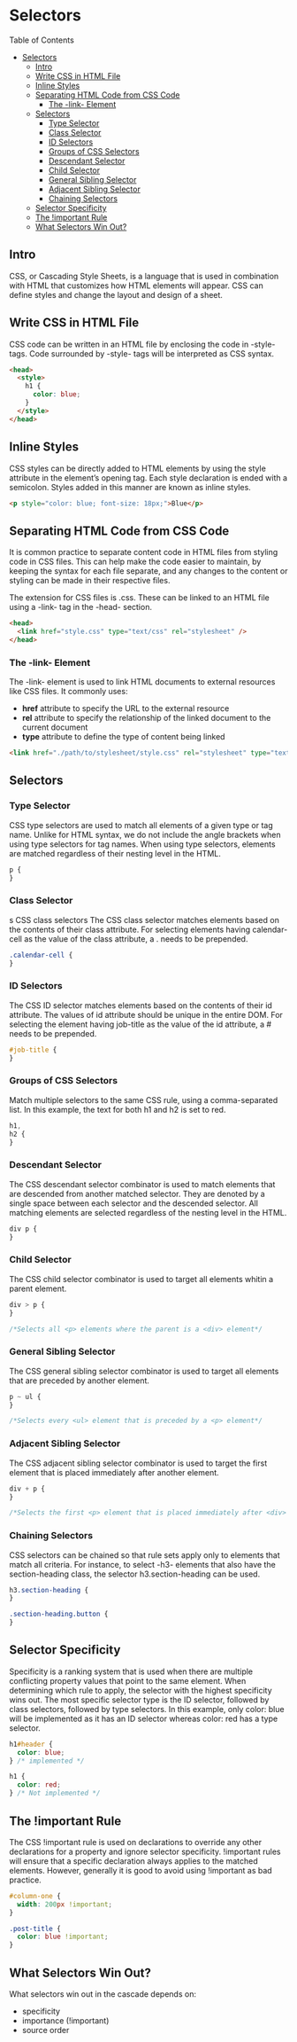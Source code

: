 # Selectors

Table of Contents

- [Selectors](#selectors)
  - [Intro](#intro)
  - [Write CSS in HTML File](#write-css-in-html-file)
  - [Inline Styles](#inline-styles)
  - [Separating HTML Code from CSS Code](#separating-html-code-from-css-code)
    - [The -link- Element](#the--link--element)
  - [Selectors](#selectors-1)
    - [Type Selector](#type-selector)
    - [Class Selector](#class-selector)
    - [ID Selectors](#id-selectors)
    - [Groups of CSS Selectors](#groups-of-css-selectors)
    - [Descendant Selector](#descendant-selector)
    - [Child Selector](#child-selector)
    - [General Sibling Selector](#general-sibling-selector)
    - [Adjacent Sibling Selector](#adjacent-sibling-selector)
    - [Chaining Selectors](#chaining-selectors)
  - [Selector Specificity](#selector-specificity)
  - [The !important Rule](#the-important-rule)
  - [What Selectors Win Out?](#what-selectors-win-out)

## Intro

CSS, or Cascading Style Sheets, is a language that is used in combination with HTML that customizes how HTML elements will appear. CSS can define styles and change the layout and design of a sheet.

## Write CSS in HTML File

CSS code can be written in an HTML file by enclosing the code in -style- tags. Code surrounded by -style- tags will be interpreted as CSS syntax.

```html
<head>
  <style>
    h1 {
      color: blue;
    }
  </style>
</head>
```

## Inline Styles

CSS styles can be directly added to HTML elements by using the style attribute in the element’s opening tag. Each style declaration is ended with a semicolon. Styles added in this manner are known as inline styles.

```html
<p style="color: blue; font-size: 18px;">Blue</p>
```

## Separating HTML Code from CSS Code

It is common practice to separate content code in HTML files from styling code in CSS files. This can help make the code easier to maintain, by keeping the syntax for each file separate, and any changes to the content or styling can be made in their respective files.

The extension for CSS files is .css. These can be linked to an HTML file using a -link- tag in the -head- section.

```html
<head>
  <link href="style.css" type="text/css" rel="stylesheet" />
</head>
```

### The -link- Element

The -link- element is used to link HTML documents to external resources like CSS files. It commonly uses:

- **href** attribute to specify the URL to the external resource
- **rel** attribute to specify the relationship of the linked document to the current document
- **type** attribute to define the type of content being linked

```html
<link href="./path/to/stylesheet/style.css" rel="stylesheet" type="text/css" />
```

## Selectors

### Type Selector

CSS type selectors are used to match all elements of a given type or tag name. Unlike for HTML syntax, we do not include the angle brackets when using type selectors for tag names. When using type selectors, elements are matched regardless of their nesting level in the HTML.

```css
p {
}
```

### Class Selector

s
CSS class selectors
The CSS class selector matches elements based on the contents of their class attribute. For selecting elements having calendar-cell as the value of the class attribute, a . needs to be prepended.

```css
.calendar-cell {
}
```

### ID Selectors

The CSS ID selector matches elements based on the contents of their id attribute. The values of id attribute should be unique in the entire DOM. For selecting the element having job-title as the value of the id attribute, a # needs to be prepended.

```css
#job-title {
}
```

### Groups of CSS Selectors

Match multiple selectors to the same CSS rule, using a comma-separated list. In this example, the text for both h1 and h2 is set to red.

```css
h1,
h2 {
}
```

### Descendant Selector

The CSS descendant selector combinator is used to match elements that are descended from another matched selector. They are denoted by a single space between each selector and the descended selector. All matching elements are selected regardless of the nesting level in the HTML.

```css
div p {
}
```

### Child Selector

The CSS child selector combinator is used to target all elements whitin a parent element.

```css
div > p {
}

/*Selects all <p> elements where the parent is a <div> element*/
```

### General Sibling Selector

The CSS general sibling selector combinator is used to target all elements that are preceded by another element.

```css
p ~ ul {
}

/*Selects every <ul> element that is preceded by a <p> element*/
```

### Adjacent Sibling Selector

The CSS adjacent sibling selector combinator is used to target the first element that is placed immediately after another element.

```css
div + p {
}

/*Selects the first <p> element that is placed immediately after <div> elements*/
```

### Chaining Selectors

CSS selectors can be chained so that rule sets apply only to elements that match all criteria. For instance, to select -h3- elements that also have the section-heading class, the selector h3.section-heading can be used.

```css
h3.section-heading {
}

.section-heading.button {
}
```

## Selector Specificity

Specificity is a ranking system that is used when there are multiple conflicting property values that point to the same element. When determining which rule to apply, the selector with the highest specificity wins out. The most specific selector type is the ID selector, followed by class selectors, followed by type selectors. In this example, only color: blue will be implemented as it has an ID selector whereas color: red has a type selector.

```css
h1#header {
  color: blue;
} /* implemented */

h1 {
  color: red;
} /* Not implemented */
```

## The !important Rule

The CSS !important rule is used on declarations to override any other declarations for a property and ignore selector specificity. !important rules will ensure that a specific declaration always applies to the matched elements. However, generally it is good to avoid using !important as bad practice.

```css
#column-one {
  width: 200px !important;
}

.post-title {
  color: blue !important;
}
```

## What Selectors Win Out?

What selectors win out in the cascade depends on:

- specificity
- importance (!important)
- source order
